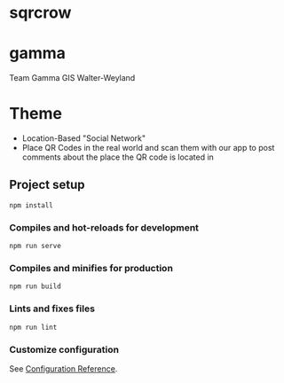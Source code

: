 # sqrcrow

# gamma
Team Gamma GIS Walter-Weyland

# Theme
* Location-Based "Social Network"
* Place QR Codes in the real world and scan them with our app to post comments about the place the QR code is located in

## Project setup
```
npm install
```

### Compiles and hot-reloads for development
```
npm run serve
```

### Compiles and minifies for production
```
npm run build
```

### Lints and fixes files
```
npm run lint
```

### Customize configuration
See [Configuration Reference](https://cli.vuejs.org/config/).
